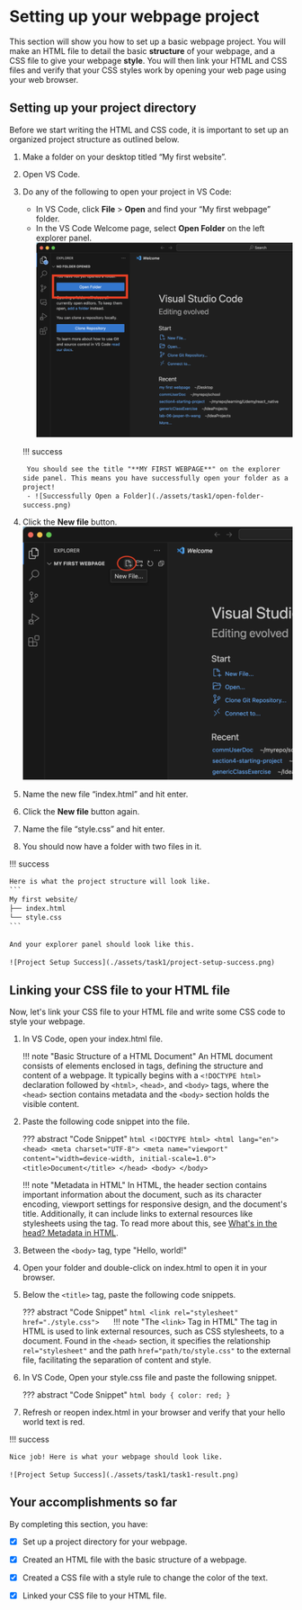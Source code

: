 # Setting up your webpage project

This section will show you how to set up a basic webpage project. You will make an HTML file to detail the basic **structure** of your webpage, and a CSS file to give your webpage **style**. You will then link your HTML and CSS files and verify that your CSS styles work by opening your web page using your web browser.

## Setting up your project directory

Before we start writing the HTML and CSS code, it is important to set up an organized project structure as outlined below.

1. Make a folder on your desktop titled “My first website”.
2. Open VS Code.
3. Do any of the following to open your project in VS Code:
    - In VS Code, click **File** > **Open** and find your “My first webpage” folder.
    - In the VS Code Welcome page, select **Open Folder** on the left explorer panel.
      ![Open a Folder](./assets/task1/open-folder.png)
    
    !!! success

        You should see the title "**MY FIRST WEBPAGE**" on the explorer side panel. This means you have successfully open your folder as a project!
        - ![Successfully Open a Folder](./assets/task1/open-folder-success.png)

4. Click the **New file** button.
    ![New File Button](./assets/task1/new-file.png)
5. Name the new file “index.html” and hit enter.
6. Click the **New file** button again.
7. Name the file “style.css” and hit enter.
8. You should now have a folder with two files in it.

!!! success

    Here is what the project structure will look like.
    ```
    My first website/
    ├── index.html
    └── style.css
    ```
    
    And your explorer panel should look like this.

    ![Project Setup Success](./assets/task1/project-setup-success.png)

## Linking your CSS file to your HTML file

Now, let's link your CSS file to your HTML file and write some CSS code to style your webpage.

1. In VS Code, open your index.html file.

    !!! note "Basic Structure of a HTML Document"
        An HTML document consists of elements enclosed in tags, defining the structure and content of a webpage. It typically begins with a `<!DOCTYPE html>` declaration followed by `<html>`, `<head>`, and `<body>` tags, where the `<head>` section contains metadata and the `<body>` section holds the visible content.

2. Paste the following code snippet into the file.

    ??? abstract "Code Snippet"
         ```html
         <!DOCTYPE html>
         <html lang="en">
         <head>
           <meta charset="UTF-8">
           <meta name="viewport" content="width=device-width, initial-scale=1.0">
           <title>Document</title>
         </head>
         <body>
         </body>
         ```

    !!! note "Metadata in HTML"
        In HTML, the header section contains important information about the document, such as its character encoding, viewport settings for responsive design, and the document's title. Additionally, it can include links to external resources like stylesheets using the <link> tag. To read more about this, see [What's in the head? Metadata in HTML](https://developer.mozilla.org/en-US/docs/Learn/HTML/Introduction_to_HTML/The_head_metadata_in_HTML).

3. Between the `<body>` tag, type "Hello, world!"
4. Open your folder and double-click on index.html to open it in your browser.
5. Below the `<title>` tag, paste the following code snippets.

    ??? abstract "Code Snippet"
        ```html
        <link rel="stylesheet" href="./style.css">  
        ```
    !!! note "The `<link>` Tag in HTML"
        The <link> tag in HTML is used to link external resources, such as CSS stylesheets, to a document. Found in the `<head>` section, it specifies the relationship `rel="stylesheet"` and the path `href="path/to/style.css"` to the external file, facilitating the separation of content and style.

6. In VS Code, Open your style.css file and paste the following snippet.
      
    ??? abstract "Code Snippet"
        ```html
        body {
            color: red;
        }
        ```
   
7. Refresh or reopen index.html in your browser and verify that your hello world text is red.
      
!!! success

    Nice job! Here is what your webpage should look like.

    ![Project Setup Success](./assets/task1/task1-result.png)
   
## Your accomplishments so far

By completing this section, you have:

- [x] Set up a project directory for your webpage.
- [x] Created an HTML file with the basic structure of a webpage.
- [x] Created a CSS file with a style rule to change the color of the text.
- [x] Linked your CSS file to your HTML file.
    